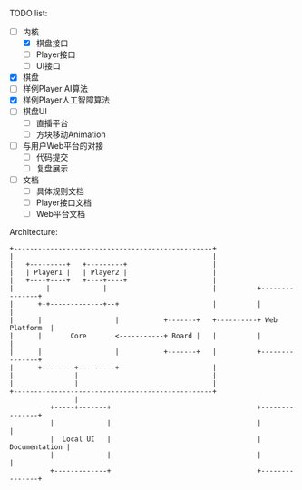 TODO list:

 - [ ] 内核
   - [x] 棋盘接口
   - [ ] Player接口
   - [ ] UI接口
 - [x] 棋盘
 - [ ] 样例Player AI算法
 - [x] 样例Player人工智障算法
 - [ ] 棋盘UI
   - [ ] 直播平台
   - [ ] 方块移动Animation
 - [ ] 与用户Web平台的对接
   - [ ] 代码提交
   - [ ] 复盘展示
 
 - [ ] 文档
   - [ ] 具体规则文档
   - [ ] Player接口文档
   - [ ] Web平台文档

Architecture:
```
+-------------------------------------------------+
|                                                 |
|   +---------+   +---------+                     |
|   | Player1 |   | Player2 |                     |
|   +----+----+   +----+----+                     |
|        |             |                          |          +---------------+
|      +-+-------------+--+                       |          |               |
|      |                  |           +-------+   +----------+ Web Platform  |
|      |       Core       <-----------+ Board |   |          |               |
|      |                  |           +-------+   |          +---------------+
|      +--------+---------+                       |
|               |                                 |
|               |                                 |
+-------------------------------------------------+
                |
          +-----+-------+                                    +---------------+
          |             |                                    |               |
          |  Local UI   |                                    | Documentation |
          |             |                                    |               |
          +-------------+                                    +---------------+

```

